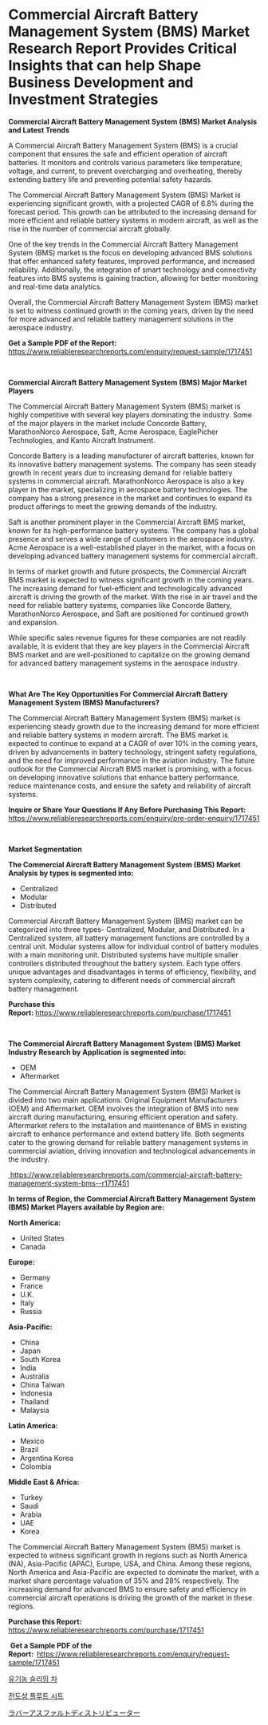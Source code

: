 <p><h1>Commercial Aircraft Battery Management System (BMS) Market Research Report Provides Critical Insights that can help Shape Business Development and Investment Strategies</h1></p><p><strong>Commercial Aircraft Battery Management System (BMS) Market Analysis and Latest Trends</strong></p>
<p><p>A Commercial Aircraft Battery Management System (BMS) is a crucial component that ensures the safe and efficient operation of aircraft batteries. It monitors and controls various parameters like temperature, voltage, and current, to prevent overcharging and overheating, thereby extending battery life and preventing potential safety hazards.</p><p>The Commercial Aircraft Battery Management System (BMS) Market is experiencing significant growth, with a projected CAGR of 6.8% during the forecast period. This growth can be attributed to the increasing demand for more efficient and reliable battery systems in modern aircraft, as well as the rise in the number of commercial aircraft globally.</p><p>One of the key trends in the Commercial Aircraft Battery Management System (BMS) market is the focus on developing advanced BMS solutions that offer enhanced safety features, improved performance, and increased reliability. Additionally, the integration of smart technology and connectivity features into BMS systems is gaining traction, allowing for better monitoring and real-time data analytics.</p><p>Overall, the Commercial Aircraft Battery Management System (BMS) market is set to witness continued growth in the coming years, driven by the need for more advanced and reliable battery management solutions in the aerospace industry.</p></p>
<p><strong>Get a Sample PDF of the Report:&nbsp;</strong> <a href="https://www.reliableresearchreports.com/enquiry/request-sample/1717451">https://www.reliableresearchreports.com/enquiry/request-sample/1717451</a></p>
<p>&nbsp;</p>
<p><strong>Commercial Aircraft Battery Management System (BMS) Major Market Players</strong></p>
<p><p>The Commercial Aircraft Battery Management System (BMS) market is highly competitive with several key players dominating the industry. Some of the major players in the market include Concorde Battery, MarathonNorco Aerospace, Saft, Acme Aerospace, EaglePicher Technologies, and Kanto Aircraft Instrument.</p><p>Concorde Battery is a leading manufacturer of aircraft batteries, known for its innovative battery management systems. The company has seen steady growth in recent years due to increasing demand for reliable battery systems in commercial aircraft. MarathonNorco Aerospace is also a key player in the market, specializing in aerospace battery technologies. The company has a strong presence in the market and continues to expand its product offerings to meet the growing demands of the industry.</p><p>Saft is another prominent player in the Commercial Aircraft BMS market, known for its high-performance battery systems. The company has a global presence and serves a wide range of customers in the aerospace industry. Acme Aerospace is a well-established player in the market, with a focus on developing advanced battery management systems for commercial aircraft.</p><p>In terms of market growth and future prospects, the Commercial Aircraft BMS market is expected to witness significant growth in the coming years. The increasing demand for fuel-efficient and technologically advanced aircraft is driving the growth of the market. With the rise in air travel and the need for reliable battery systems, companies like Concorde Battery, MarathonNorco Aerospace, and Saft are positioned for continued growth and expansion.</p><p>While specific sales revenue figures for these companies are not readily available, it is evident that they are key players in the Commercial Aircraft BMS market and are well-positioned to capitalize on the growing demand for advanced battery management systems in the aerospace industry.</p></p>
<p>&nbsp;</p>
<p><strong>What Are The Key Opportunities For Commercial Aircraft Battery Management System (BMS) Manufacturers?</strong></p>
<p><p>The Commercial Aircraft Battery Management System (BMS) market is experiencing steady growth due to the increasing demand for more efficient and reliable battery systems in modern aircraft. The BMS market is expected to continue to expand at a CAGR of over 10% in the coming years, driven by advancements in battery technology, stringent safety regulations, and the need for improved performance in the aviation industry. The future outlook for the Commercial Aircraft BMS market is promising, with a focus on developing innovative solutions that enhance battery performance, reduce maintenance costs, and ensure the safety and reliability of aircraft systems.</p></p>
<p><strong>Inquire or Share Your Questions If Any Before Purchasing This Report:</strong> <a href="https://www.reliableresearchreports.com/enquiry/pre-order-enquiry/1717451">https://www.reliableresearchreports.com/enquiry/pre-order-enquiry/1717451</a></p>
<p>&nbsp;</p>
<p><strong>Market Segmentation</strong></p>
<p><strong>The Commercial Aircraft Battery Management System (BMS) Market Analysis by types is segmented into:</strong></p>
<p><ul><li>Centralized</li><li>Modular</li><li>Distributed</li></ul></p>
<p><p>Commercial Aircraft Battery Management System (BMS) market can be categorized into three types- Centralized, Modular, and Distributed. In a Centralized system, all battery management functions are controlled by a central unit. Modular systems allow for individual control of battery modules with a main monitoring unit. Distributed systems have multiple smaller controllers distributed throughout the battery system. Each type offers unique advantages and disadvantages in terms of efficiency, flexibility, and system complexity, catering to different needs of commercial aircraft battery management.</p></p>
<p><strong>Purchase this Report:&nbsp;</strong><a href="https://www.reliableresearchreports.com/purchase/1717451">https://www.reliableresearchreports.com/purchase/1717451</a></p>
<p>&nbsp;</p>
<p><strong>The Commercial Aircraft Battery Management System (BMS) Market Industry Research by Application is segmented into:</strong></p>
<p><ul><li>OEM</li><li>Aftermarket</li></ul></p>
<p><p>The Commercial Aircraft Battery Management System (BMS) Market is divided into two main applications: Original Equipment Manufacturers (OEM) and Aftermarket. OEM involves the integration of BMS into new aircraft during manufacturing, ensuring efficient operation and safety. Aftermarket refers to the installation and maintenance of BMS in existing aircraft to enhance performance and extend battery life. Both segments cater to the growing demand for reliable battery management systems in commercial aviation, driving innovation and technological advancements in the industry.</p></p>
<p><a href="https://www.reliableresearchreports.com/commercial-aircraft-battery-management-system-bms--r1717451">&nbsp;https://www.reliableresearchreports.com/commercial-aircraft-battery-management-system-bms--r1717451</a></p>
<p><strong>In terms of Region, the Commercial Aircraft Battery Management System (BMS) Market Players available by Region are:</strong></p>
<p>
    <p> <strong> North America: </strong>
        <ul>
            <li>United States</li>
            <li>Canada</li>
        </ul>
        </p> 
    <p> <strong> Europe: </strong>
        <ul>
            <li>Germany</li>
            <li>France</li>
            <li>U.K.</li>
            <li>Italy</li>
            <li>Russia</li>
        </ul>
        </p> 
    <p> <strong> Asia-Pacific: </strong>
        <ul>
            <li>China</li>
            <li>Japan</li>
            <li>South Korea</li>
            <li>India</li>
            <li>Australia</li>
            <li>China Taiwan</li>
            <li>Indonesia</li>
            <li>Thailand</li>
            <li>Malaysia</li>
        </ul>
        </p> 
    <p> <strong> Latin America: </strong>
        <ul>
            <li>Mexico</li>
            <li>Brazil</li>
            <li>Argentina Korea</li>
            <li>Colombia</li>
        </ul>
        </p> 
    <p> <strong> Middle East & Africa: </strong>
        <ul>
            <li>Turkey</li>
            <li>Saudi</li>
            <li>Arabia</li>
            <li>UAE</li>
            <li>Korea</li>
        </ul>
    </p>
    </p>
<p><p>The Commercial Aircraft Battery Management System (BMS) market is expected to witness significant growth in regions such as North America (NA), Asia-Pacific (APAC), Europe, USA, and China. Among these regions, North America and Asia-Pacific are expected to dominate the market, with a market share percentage valuation of 35% and 28% respectively. The increasing demand for advanced BMS to ensure safety and efficiency in commercial aircraft operations is driving the growth of the market in these regions.</p></p>
<p><strong>Purchase this Report: </strong><a href="https://www.reliableresearchreports.com/purchase/1717451">https://www.reliableresearchreports.com/purchase/1717451</a></p>
<p>&nbsp;<strong>Get a Sample PDF of the Report:&nbsp;&nbsp;</strong><a href="https://www.reliableresearchreports.com/enquiry/request-sample/1717451">https://www.reliableresearchreports.com/enquiry/request-sample/1717451</a></p>
<p><strong></strong></p>
<p><p><a href="https://github.com/vs10l4sfg5c/Market-Research-Report-List-2/blob/main/8507463101887.md">유기농 슬리밍 차</a></p><p><a href="https://github.com/crfsywufhm81415/Market-Research-Report-List-2/blob/main/2958586101886.md">전도성 플루트 시트</a></p><p><a href="https://github.com/DudleyFerry/Market-Research-Report-List-1/blob/main/4517255107614.md">ラバーアスファルトディストリビューター</a></p></p>